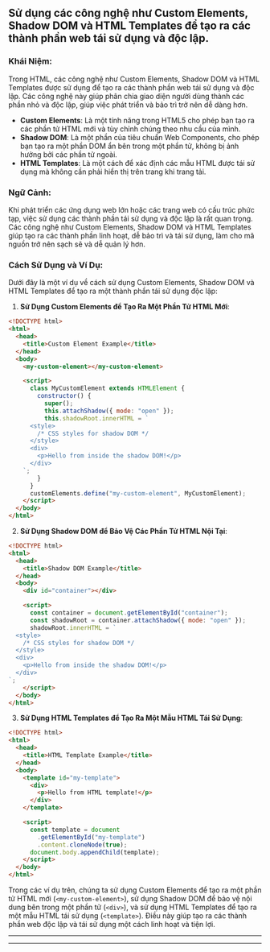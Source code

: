## Sử dụng các công nghệ như Custom Elements, Shadow DOM và HTML Templates để tạo ra các thành phần web tái sử dụng và độc lập.

### Khái Niệm:

Trong HTML, các công nghệ như Custom Elements, Shadow DOM và HTML Templates được sử dụng để tạo ra các thành phần web tái sử dụng và độc lập. Các công nghệ này giúp phân chia giao diện người dùng thành các phần nhỏ và độc lập, giúp việc phát triển và bảo trì trở nên dễ dàng hơn.

- **Custom Elements**: Là một tính năng trong HTML5 cho phép bạn tạo ra các phần tử HTML mới và tùy chỉnh chúng theo nhu cầu của mình.
- **Shadow DOM**: Là một phần của tiêu chuẩn Web Components, cho phép bạn tạo ra một phần DOM ẩn bên trong một phần tử, không bị ảnh hưởng bởi các phần tử ngoài.
- **HTML Templates**: Là một cách để xác định các mẫu HTML được tái sử dụng mà không cần phải hiển thị trên trang khi trang tải.

### Ngữ Cảnh:

Khi phát triển các ứng dụng web lớn hoặc các trang web có cấu trúc phức tạp, việc sử dụng các thành phần tái sử dụng và độc lập là rất quan trọng. Các công nghệ như Custom Elements, Shadow DOM và HTML Templates giúp tạo ra các thành phần linh hoạt, dễ bảo trì và tái sử dụng, làm cho mã nguồn trở nên sạch sẽ và dễ quản lý hơn.

### Cách Sử Dụng và Ví Dụ:

Dưới đây là một ví dụ về cách sử dụng Custom Elements, Shadow DOM và HTML Templates để tạo ra một thành phần tái sử dụng độc lập:

1. **Sử Dụng Custom Elements để Tạo Ra Một Phần Tử HTML Mới**:

```html
<!DOCTYPE html>
<html>
  <head>
    <title>Custom Element Example</title>
  </head>
  <body>
    <my-custom-element></my-custom-element>

    <script>
      class MyCustomElement extends HTMLElement {
        constructor() {
          super();
          this.attachShadow({ mode: "open" });
          this.shadowRoot.innerHTML = `
      <style>
        /* CSS styles for shadow DOM */
      </style>
      <div>
        <p>Hello from inside the shadow DOM!</p>
      </div>
    `;
        }
      }
      customElements.define("my-custom-element", MyCustomElement);
    </script>
  </body>
</html>
```

2. **Sử Dụng Shadow DOM để Bảo Vệ Các Phần Tử HTML Nội Tại**:

```html
<!DOCTYPE html>
<html>
  <head>
    <title>Shadow DOM Example</title>
  </head>
  <body>
    <div id="container"></div>

    <script>
      const container = document.getElementById("container");
      const shadowRoot = container.attachShadow({ mode: "open" });
      shadowRoot.innerHTML = `
  <style>
    /* CSS styles for shadow DOM */
  </style>
  <div>
    <p>Hello from inside the shadow DOM!</p>
  </div>
`;
    </script>
  </body>
</html>
```

3. **Sử Dụng HTML Templates để Tạo Ra Một Mẫu HTML Tái Sử Dụng**:

```html
<!DOCTYPE html>
<html>
  <head>
    <title>HTML Template Example</title>
  </head>
  <body>
    <template id="my-template">
      <div>
        <p>Hello from HTML template!</p>
      </div>
    </template>

    <script>
      const template = document
        .getElementById("my-template")
        .content.cloneNode(true);
      document.body.appendChild(template);
    </script>
  </body>
</html>
```

Trong các ví dụ trên, chúng ta sử dụng Custom Elements để tạo ra một phần tử HTML mới (`<my-custom-element>`), sử dụng Shadow DOM để bảo vệ nội dung bên trong một phần tử (`<div>`), và sử dụng HTML Templates để tạo ra một mẫu HTML tái sử dụng (`<template>`). Điều này giúp tạo ra các thành phần web độc lập và tái sử dụng một cách linh hoạt và tiện lợi.

---

---
